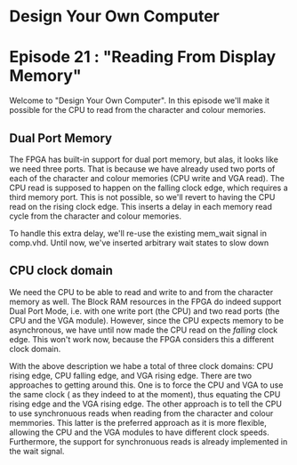 # Design Your Own Computer
# Episode 21 : "Reading From Display Memory"

Welcome to "Design Your Own Computer".  In this episode
we'll make it possible for the CPU to read from the character
and colour memories.

## Dual Port Memory
The FPGA has built-in support for dual port memory, but alas, it looks like we
need three ports. That is because we have already used two ports of each
of the character and colour memories (CPU write and VGA read). The CPU read
is supposed to happen on the falling clock edge, which requires a third
memory port. This is not possible, so we'll revert to having the CPU
read on the rising clock edge. This inserts a delay in each memory read
cycle from the character and colour memories.

To handle this extra delay, we'll re-use the existing mem\_wait signal in
comp.vhd. Until now, we've inserted arbitrary wait states to slow down

## CPU clock domain
We need the CPU to be able to read and write to and from the character
memory as well.
The Block RAM resources in the FPGA do indeed support Dual Port Mode, i.e.
with one write port (the CPU) and two read ports (the CPU and the VGA module).
However, since the CPU expects memory to be asynchronous, we have until now
made the CPU read on the *falling* clock edge. This won't work now, because
the FPGA considers this a different clock domain.

With the above description we habe a total of three clock domains: CPU rising
edge, CPU falling edge, and VGA rising edge. There are two approaches to
getting around this. One is to force the CPU and VGA to use the same clock ( as
they indeed to at the moment), thus equating the CPU rising edge and the VGA
rising edge.  The other approach is to tell the CPU to use synchronuous reads
when reading from the character and colour memmories. This latter is the
preferred approach as it is more flexible, allowing the CPU and the VGA modules
to have different clock speeds.  Furthermore, the support for synchronuous
reads is already implemented in the wait signal.


